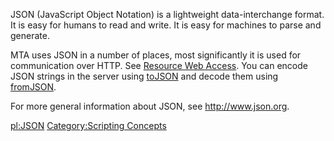 JSON (JavaScript Object Notation) is a lightweight data-interchange format. It is easy for humans to read and write. It is easy for machines to parse and generate.

MTA uses JSON in a number of places, most significantly it is used for communication over HTTP. See [Resource Web Access](/Resource_Web_Access.md "wikilink"). You can encode JSON strings in the server using [toJSON](/toJSON.md "wikilink") and decode them using [fromJSON](/fromJSON.md "wikilink").

For more general information about JSON, see <http://www.json.org>.

[pl:JSON](/pl:JSON.md "wikilink") [Category:Scripting Concepts](/Category:Scripting_Concepts.md "wikilink")

